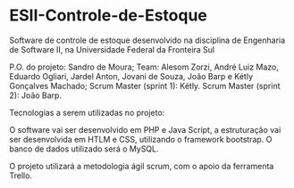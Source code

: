 # ESII-Controle-de-Estoque
Software de controle de estoque desenvolvido na disciplina de Engenharia de Software II, na Universidade Federal da Fronteira Sul

P.O. do projeto: Sandro de Moura;
Team: Alesom Zorzi, André Luiz Mazo, Eduardo Ogliari, Jardel Anton, Jovani de Souza, João Barp e Kétly Gonçalves Machado;
Scrum Master (sprint 1): Kétly.
Scrum Master (sprint 2): João Barp.

Tecnologias a serem utilizadas no projeto:

O software vai ser desenvolvido em PHP e Java Script, a estruturação vai ser desenvolvida em HTLM e CSS, utilizando o framework bootstrap.
O banco de dados utilizado será o MySQL.

O projeto utilizará a metodologia ágil scrum, com o apoio da ferramenta Trello.
